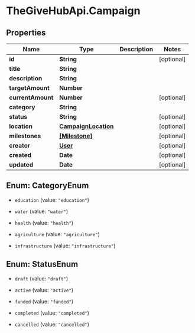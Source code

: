 # TheGiveHubApi.Campaign

## Properties

Name | Type | Description | Notes
------------ | ------------- | ------------- | -------------
**id** | **String** |  | [optional] 
**title** | **String** |  | 
**description** | **String** |  | 
**targetAmount** | **Number** |  | 
**currentAmount** | **Number** |  | [optional] 
**category** | **String** |  | 
**status** | **String** |  | [optional] 
**location** | [**CampaignLocation**](CampaignLocation.md) |  | [optional] 
**milestones** | [**[Milestone]**](Milestone.md) |  | [optional] 
**creator** | [**User**](User.md) |  | [optional] 
**created** | **Date** |  | [optional] 
**updated** | **Date** |  | [optional] 



## Enum: CategoryEnum


* `education` (value: `"education"`)

* `water` (value: `"water"`)

* `health` (value: `"health"`)

* `agriculture` (value: `"agriculture"`)

* `infrastructure` (value: `"infrastructure"`)





## Enum: StatusEnum


* `draft` (value: `"draft"`)

* `active` (value: `"active"`)

* `funded` (value: `"funded"`)

* `completed` (value: `"completed"`)

* `cancelled` (value: `"cancelled"`)




